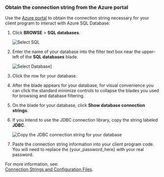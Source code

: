 <!--
includes/sql-database-include-connection-string-20-portalshots.md

Latest Freshness check:  2015-09-02 , GeneMi.

## Connection string
-->


### Obtain the connection string from the Azure portal
Use the [Azure portal](https://portal.azure.com/) to obtain the connection string necessary for your client program to interact with Azure SQL Database:

1. Click **BROWSE** > **SQL databases**.
   
    ![Select SQL](./media/sql-database-include-connection-string-20-portalshots/connection-string-select-sql.png)
2. Enter the name of your database into the filter text box near the upper-left of the **SQL databases** blade.
   
    ![Select Database](./media/sql-database-include-connection-string-20-portalshots/connection-string-select-database.PNG)]
3. Click the row for your database.
4. After the blade appears for your database, for visual convenience you can click the standard minimize controls to collapse the blades  you used for browsing and database filtering.
5. On the blade for your database, click **Show database connection strings**.
6. If you intend to use the JDBC connection library, copy the string labeled **JDBC**.
   
    ![Copy the JDBC connection string for your database](./media/sql-database-include-connection-string-20-portalshots/connection-string-jdbc.PNG)
7. Paste the connection string information into your client program code.  You will need to replace the {your_password_here} with your real password.

For more information, see:<br/>[Connection Strings and Configuration Files](https://msdn.microsoft.com/library/ms378428.aspx).

<!-- Image references. -->

[1-select-sql]: ./media/sql-database-include-connection-string-20-portalshots/connection-string-select-sql.png


[2-select-database]: ./media/sql-database-include-connection-string-20-portalshots/connection-string-select-database.PNG

[3-get-connection-string]: ./media/sql-database-include-connection-string-20-portalshots/connection-string-jdbc.PNG


<!--
These three includes/ files are a sequenced set, but you can pick and choose:

includes/sql-database-include-connection-string-20-portalshots.md
includes/sql-database-include-connection-string-30-compare.md
includes/sql-database-include-connection-string-40-config.md
-->
